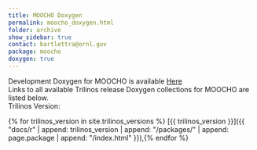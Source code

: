 ```yaml
---
title: MOOCHO Doxygen
permalink: moocho_doxygen.html
folder: archive
show_sidebar: true
contact: bartlettra@ornl.gov
package: moocho
doxygen: true
---
```


Development Doxygen for MOOCHO is available [Here](docs/dev//moocho/index.html)  
Links to all available Trilinos release Doxygen collections for MOOCHO are listed below.  
Trilinos Version: 

{% for trilinos_version in site.trilinos_versions %}
[{{ trilinos_version }}]({{ "docs/r" | append: trilinos_version | append: "/packages/" | append: page.package | append: "/index.html" }}),{% endfor %}
